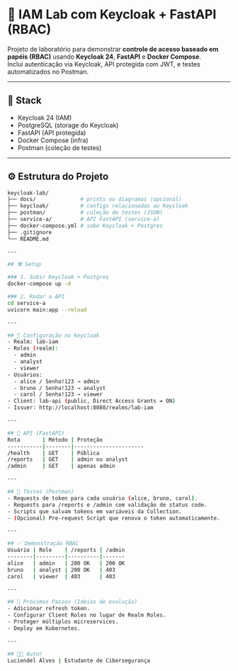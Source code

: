 # 🔐 IAM Lab com Keycloak + FastAPI (RBAC)

Projeto de laboratório para demonstrar **controle de acesso baseado em papéis (RBAC)** usando **Keycloak 24**, **FastAPI** e **Docker Compose**.  
Inclui autenticação via Keycloak, API protegida com JWT, e testes automatizados no Postman.

---

## 🚀 Stack
- Keycloak 24 (IAM)
- PostgreSQL (storage do Keycloak)
- FastAPI (API protegida)
- Docker Compose (infra)
- Postman (coleção de testes)

---

## ⚙️ Estrutura do Projeto
```bash
keycloak-lab/
├── docs/              # prints ou diagramas (opcional)
├── keycloak/          # configs relacionadas ao Keycloak
├── postman/           # coleção de testes (JSON)
├── service-a/         # API FastAPI (service-a)
├── docker-compose.yml # sobe Keycloak + Postgres
├── .gitignore
└── README.md

---

## 🛠️ Setup

### 1. Subir Keycloak + Postgres
docker-compose up -d

### 2. Rodar a API
cd service-a
uvicorn main:app --reload

---

## 🔑 Configuração no Keycloak
- Realm: lab-iam
- Roles (realm):  
  - admin  
  - analyst  
  - viewer  
- Usuários:
  - alice / Senha!123 → admin
  - bruno / Senha!123 → analyst
  - carol / Senha!123 → viewer
- Client: lab-api (public, Direct Access Grants = ON)
- Issuer: http://localhost:8080/realms/lab-iam

---

## 📡 API (FastAPI)
Rota       | Método | Proteção
-----------|--------|----------------------
/health    | GET    | Pública
/reports   | GET    | admin ou analyst
/admin     | GET    | apenas admin

---

## 🧪 Testes (Postman)
- Requests de token para cada usuário (alice, bruno, carol).  
- Requests para /reports e /admin com validação de status code.  
- Scripts que salvam tokens em variáveis da Collection.  
- (Opcional) Pre-request Script que renova o token automaticamente.

---

## ✅ Demonstração RBAC
Usuário | Role    | /reports | /admin
--------|---------|----------|-------
alice   | admin   | 200 OK   | 200 OK
bruno   | analyst | 200 OK   | 403
carol   | viewer  | 403      | 403

---

## 📌 Próximos Passos (Ideias de evolução)
- Adicionar refresh token.  
- Configurar Client Roles no lugar de Realm Roles.  
- Proteger múltiplos microservices.  
- Deploy em Kubernetes.

---

## 👨‍💻 Autor
Luciendel Alves | Estudante de Cibersegurança  
